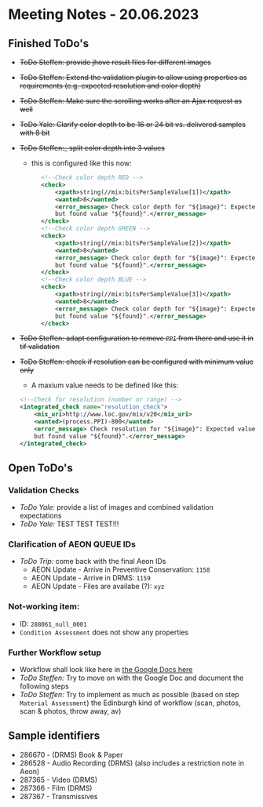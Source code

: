 # Meeting Notes - 20.06.2023

<!-- +++++++++++++++++++++++++++++++++++++++++++++++++++++++++++++++++++++++++++++++++++ -->

## Finished ToDo's
- ~~ToDo Steffen: provide jhove result files for different images~~
- ~~ToDo Steffen: Extend the validation plugin to allow using properties as requirements (e.g. expected resolution and color depth)~~
- ~~ToDo Steffen: Make sure the scrolling works after an Ajax request as well~~
- ~~ToDo Yale: Clarify color depth to be 16 or 24 bit vs. delivered samples with 8 bit~~
- ~~ToDo Steffen:_ split color depth into 3 values~~
  - this is configured like this now:

  ```xml
        <!--Check color depth RED -->
        <check>
            <xpath>string(//mix:bitsPerSampleValue[1])</xpath>
            <wanted>8</wanted>
            <error_message> Check color depth for "${image}": Expected value "${wanted}" for RED, 
            but found value "${found}".</error_message>
        </check>
        <!--Check color depth GREEN -->
        <check>
            <xpath>string(//mix:bitsPerSampleValue[2])</xpath>
            <wanted>8</wanted>
            <error_message> Check color depth for "${image}": Expected value "${wanted}" for GREEN, 
            but found value "${found}".</error_message>
        </check>
        <!--Check color depth BLUE -->
        <check>
            <xpath>string(//mix:bitsPerSampleValue[3])</xpath>
            <wanted>8</wanted>
            <error_message> Check color depth for "${image}": Expected value "${wanted}" for BLUE, 
            but found value "${found}".</error_message>
        </check>
    ```
- ~~ToDo Steffen: adapt configuration to remove `PPI` from there and use it in tif validation~~
- ~~ToDo Steffen: check if resolution can be configured with minimum value only~~
  - A maxium value needs to be defined like this:

  ```xml
  <!--Check for resolution (number or range) -->
  <integrated_check name="resolution_check">
      <mix_uri>http://www.loc.gov/mix/v20</mix_uri>
      <wanted>(process.PPI)-800</wanted>
      <error_message> Check resolution for "${image}": Expected value "${wanted}", 
      but found value "${found}".</error_message>
  </integrated_check>
  ```


<!-- +++++++++++++++++++++++++++++++++++++++++++++++++++++++++++++++++++++++++++++++++++ -->
## Open ToDo's


### Validation Checks
- _ToDo Yale:_ provide a list of images and combined validation expectations 
- _ToDo Yale:_ TEST TEST TEST!!! 

### Clarification of AEON QUEUE IDs
- _ToDo Trip:_ come back with the final Aeon IDs
  - AEON Update - Arrive in Preventive Conservation: `1158`
  - AEON Update - Arrive in DRMS: `1159`
  - AEON Update - Files are availabe (?): `xyz`

### Not-working item:
- ID: `288061_null_0001`
- `Condition Assessment` does not show any properties


### Further Workflow setup
- Workflow shall look like here in [the Google Docs here](https://docs.google.com/document/d/1EyNmBp1vdpF7o69r9h30rK3_yyZG8S7-yEgB_7Sckh0/edit#heading=h.wcevwwfajs74)
- _ToDo Steffen:_ Try to move on with the Google Doc and document the following steps
- _ToDo Steffen:_ Try to implement as much as possible (based on step `Material Assessment`) the Edinburgh kind of workflow (scan, photos, scan & photos, throw away, av)

## Sample identifiers
* 286670 - (DRMS) Book & Paper
* 286528 - Audio Recording (DRMS) (also includes a restriction note in Aeon)
* 287365 - Video (DRMS)
* 287366 - Film (DRMS)
* 287367 - Transmissives